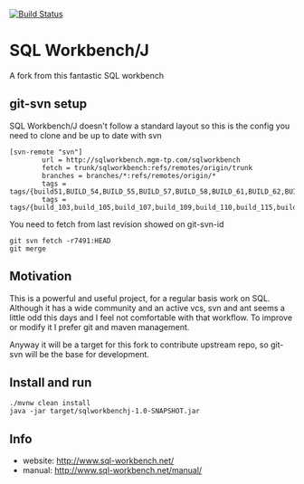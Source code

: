 [![Build Status](https://travis-ci.org/henrik242/sqlworkbenchj.svg?branch=master)](https://travis-ci.org/henrik242/sqlworkbenchj)

# SQL Workbench/J

A fork from this fantastic SQL workbench

## git-svn setup

SQL Workbench/J doesn't follow a standard layout so this is the config you need to clone and be up to date with svn

```
[svn-remote "svn"]
        url = http://sqlworkbench.mgm-tp.com/sqlworkbench
        fetch = trunk/sqlworkbench:refs/remotes/origin/trunk
        branches = branches/*:refs/remotes/origin/*
        tags = tags/{build51,BUILD_54,BUILD_55,BUILD_57,BUILD_58,BUILD_61,BUILD_62,BUILD_63,BUILD_66,BUILD_67,BUILD_68,BUILD_69,BUILD_70,BUILD_72,BUILD_73,build_74,build_75,build_77,build_78,build_80,build_84,build_91,build_92,build_93,build_94,build_95,build_97,build_98,build_99,build_101}/sqlworkbench:refs/remotes/origin/tags/*
        tags = tags/{build_103,build_105,build_107,build_109,build_110,build_115,build_117,build_11(,build_118,build_119,build_120,build_121,build_122}:refs/remotes/origin/tags/*
```

You need to fetch from last revision showed on git-svn-id

    git svn fetch -r7491:HEAD
    git merge

## Motivation

This is a powerful and useful project, for a regular basis work on SQL. Although it has a wide community and an active vcs, svn and ant seems a little odd this days and I feel not comfortable with that workflow. To improve or modify it I prefer git and maven management.

Anyway it will be a target for this fork to contribute upstream repo, so git-svn will be the base for development.
 
## Install and run

    ./mvnw clean install
    java -jar target/sqlworkbenchj-1.0-SNAPSHOT.jar

## Info

- website: http://www.sql-workbench.net/
- manual: http://www.sql-workbench.net/manual/
